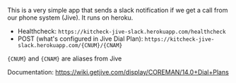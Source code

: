 This is a very simple app that sends a slack notification if we get a call from our phone system (Jive). It runs on heroku. 

* Healthcheck: `https://kitcheck-jive-slack.herokuapp.com/healthcheck`
* POST (what's configured in Jive Dial Plan): `https://kitcheck-jive-slack.herokuapp.com/{CNUM}/{CNAM}`

`{CNUM}` and `{CNAM}` are aliases from Jive 

Documentation: 
https://wiki.getjive.com/display/COREMAN/14.0+Dial+Plans